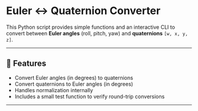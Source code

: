 
# Euler ↔ Quaternion Converter

This Python script provides simple functions and an interactive CLI to convert between **Euler angles** (roll, pitch, yaw) and **quaternions** `[w, x, y, z]`.

---

## 🚀 Features
- Convert Euler angles (in degrees) to quaternions  
- Convert quaternions to Euler angles (in degrees)  
- Handles normalization internally  
- Includes a small test function to verify round-trip conversions  

---
